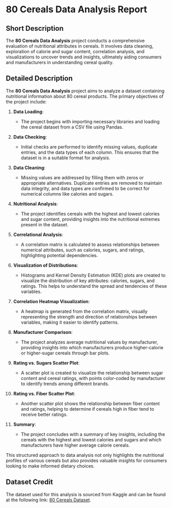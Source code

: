 # 80 Cereals Data Analysis Report

## Short Description
The **80 Cereals Data Analysis** project conducts a comprehensive evaluation of nutritional attributes in cereals. It involves data cleaning, exploration of calorie and sugar content, correlation analysis, and visualizations to uncover trends and insights, ultimately aiding consumers and manufacturers in understanding cereal quality.

## Detailed Description
The **80 Cereals Data Analysis** project aims to analyze a dataset containing nutritional information about 80 cereal products. The primary objectives of the project include:

1. **Data Loading**:
   - The project begins with importing necessary libraries and loading the cereal dataset from a CSV file using Pandas.

2. **Data Checking**:
   - Initial checks are performed to identify missing values, duplicate entries, and the data types of each column. This ensures that the dataset is in a suitable format for analysis.

3. **Data Cleaning**:
   - Missing values are addressed by filling them with zeros or appropriate alternatives. Duplicate entries are removed to maintain data integrity, and data types are confirmed to be correct for numerical columns like calories and sugars.

4. **Nutritional Analysis**:
   - The project identifies cereals with the highest and lowest calories and sugar content, providing insights into the nutritional extremes present in the dataset.

5. **Correlational Analysis**:
   - A correlation matrix is calculated to assess relationships between numerical attributes, such as calories, sugars, and ratings, highlighting potential dependencies.

6. **Visualization of Distributions**:
   - Histograms and Kernel Density Estimation (KDE) plots are created to visualize the distribution of key attributes: calories, sugars, and ratings. This helps to understand the spread and tendencies of these variables.

7. **Correlation Heatmap Visualization**:
   - A heatmap is generated from the correlation matrix, visually representing the strength and direction of relationships between variables, making it easier to identify patterns.

8. **Manufacturer Comparison**:
   - The project analyzes average nutritional values by manufacturer, providing insights into which manufacturers produce higher-calorie or higher-sugar cereals through bar plots.

9. **Rating vs. Sugars Scatter Plot**:
   - A scatter plot is created to visualize the relationship between sugar content and cereal ratings, with points color-coded by manufacturer to identify trends among different brands.

10. **Rating vs. Fiber Scatter Plot**:
    - Another scatter plot shows the relationship between fiber content and ratings, helping to determine if cereals high in fiber tend to receive better ratings.

11. **Summary**:
    - The project concludes with a summary of key insights, including the cereals with the highest and lowest calories and sugars and which manufacturers have higher average calorie cereals.

This structured approach to data analysis not only highlights the nutritional profiles of various cereals but also provides valuable insights for consumers looking to make informed dietary choices.

## Dataset Credit
The dataset used for this analysis is sourced from Kaggle and can be found at the following link: [80 Cereals Dataset](https://www.kaggle.com/datasets/crawford/80-cereals).


